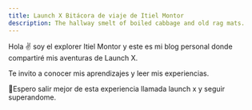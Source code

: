 ```yaml
---
title: Launch X Bitácora de viaje de Itiel Montor 
description: The hallway smelt of boiled cabbage and old rag mats.
---
```


Hola ✌️  soy el explorer Itiel Montor y este es mi blog personal donde compartiré mis aventuras de Launch X.

Te invito a conocer mis aprendizajes y leer mis experiencias.

🚀Espero salir mejor de esta experiencia llamada launch x y seguir superandome.
